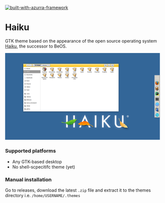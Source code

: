 [![built-with-azurra-framework](https://github.com/B00merang-Project/Azurra_framework/raw/assets/azurra_framework_smaller.png)](https://github.com/B00merang-Project/Azurra_framework)

# Haiku
GTK theme based on the appearance of the open source operating system [Haiku](https://www.haiku-os.org/), the successor to BeOS.

![haiku](https://github.com/B00merang-Project/gallery/raw/master/Haiku%20R1%20Beta%201%20(1).png)

### Supported platforms
- Any GTK-based desktop
- No shell-scpecitifc theme (yet)

### Manual installation
Go to releases, download the latest `.zip` file and extract it to the themes directory i.e. `/home/USERNAME/.themes`
